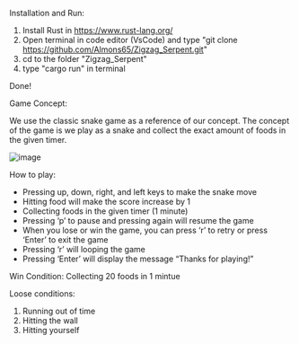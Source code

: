 Installation and Run:

1. Install Rust in https://www.rust-lang.org/
2. Open terminal in code editor (VsCode) and type "git clone https://github.com/Almons65/Zigzag_Serpent.git"
3. cd to the folder "Zigzag_Serpent"
4. type "cargo run" in terminal

Done!



Game Concept:

We use the classic snake game as a reference of our concept. The concept of the game is we play as a snake and collect the exact amount of foods in the given timer.




![image](https://github.com/user-attachments/assets/3efbcf09-d06f-4718-b7d0-a69914c846f0)






How to play:

- Pressing up, down, right, and left keys to make the snake move
- Hitting food will make the score increase by 1
- Collecting foods in the given timer (1 minute)
- Pressing ‘p’ to pause and pressing again will resume the game
- When you lose or win the game, you can press ‘r’ to retry or press ‘Enter’ to exit the game
- Pressing ‘r’ will looping the game
- Pressing ‘Enter’ will display the message “Thanks for playing!”



Win Condition: Collecting 20 foods in 1 mintue

Loose conditions:
1. Running out of time
2. Hitting the wall
3. Hitting yourself

